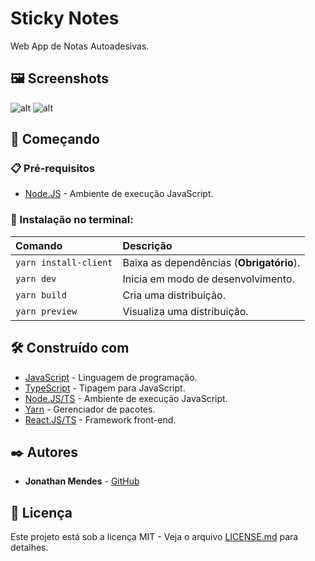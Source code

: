 # Sticky Notes
Web App de Notas Autoadesivas.

## 🖼️ Screenshots
![alt](https://github.com/DevJonathanMendes/notes-and-todolist/master/images/1.PNG)
![alt](https://github.com/DevJonathanMendes/notes-and-todolist/master/images/2.PNG)

## 🚀 Começando
### 📋 Pré-requisitos
- [Node.JS](https://nodejs.org/pt-br/) - Ambiente de execução JavaScript.

### 🔧 Instalação no terminal:
Comando|Descrição                               
:-|:-
`yarn install-client`|Baixa as dependências (**Obrigatório**).
`yarn dev`|Inicia em modo de desenvolvimento.
`yarn build`|Cria uma distribuição.
`yarn preview`|Visualiza uma distribuição.

## 🛠️ Construído com
- [JavaScript](https://developer.mozilla.org/pt-BR/docs/Web/JavaScript) - Linguagem de programação.
- [TypeScript](https://www.typescriptlang.org/) - Tipagem para JavaScript.
- [Node.JS/TS](https://nodejs.org/pt-br/) - Ambiente de execução JavaScript.
- [Yarn](https://yarnpkg.com/) - Gerenciador de pacotes.
- [React.JS/TS](https://react.dev/) - Framework front-end.

## ✒️ Autores
- **Jonathan Mendes** - [GitHub](https://github.com/DevJonathanMendes)

## 📄 Licença
Este projeto está sob a licença MIT - Veja o arquivo [LICENSE.md](https://) para detalhes.
